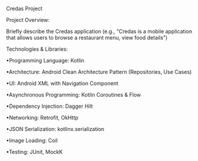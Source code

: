 Credas Project 

Project Overview:

Briefly describe the Credas application (e.g., "Credas is a mobile application that allows users to browse a restaurant menu, view food details")

Technologies & Libraries:

•Programming Language: Kotlin

•Architecture: Android Clean Architecture Pattern (Repositories, Use Cases)

•UI: Android XML with Navigation Component

•Asynchronous Programming: Kotlin Coroutines & Flow

•Dependency Injection: Dagger Hilt

•Networking: Retrofit, OkHttp

•JSON Serialization: kotlinx.serialization

•Image Loading: Coil

•Testing: JUnit, MockK
